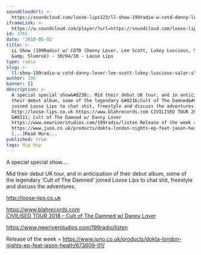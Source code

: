 ```yaml
---
soundCloudUrl: >-
  https://soundcloud.com/loose-lips123/ll-show-199radio-w-cotd-danny-lover-lee-scott-lukey-luscious-salar-slumrok-300418
iframeLink: >-
  https://w.soundcloud.com/player/?url=https://soundcloud.com/loose-lips123/ll-show-199radio-w-cotd-danny-lover-lee-scott-lukey-luscious-salar-slumrok-300418&color=00aabb&auto_play=false&hide_related=false&show_comments=true&show_user=true&show_reposts=false
id: 3765
date: '2018-05-02'
title: >-
  LL Show (199Radio) w/ COTD (Danny Lover, Lee Scott, Lukey Luscious, Salar
  &amp; Slumrok) - 30/04/18 - Loose Lips
type: radio
slug: >-
  ll-show-199radio-w-cotd-danny-lover-lee-scott-lukey-luscious-salar-slumrok-30-04-18
author: 100
banner: []
description: >-
  A special special show&#8230;. Mid their debut UK tour, and in anticipation of
  their debut album, some of the legendary &#8216;Cult of The Damned&#8217;
  joined Loose Lips to chat shit, freestyle and discuss the adventures.
  http://loose-lips.co.uk https://www.blahrecords.com CIVILISED TOUR 2018
  &#8211; Cult of The Damned w/ Danny Lover
  https://www.newriverstudios.com/199radio/listen Release of the week =
  https://www.juno.co.uk/products/dokta-london-nights-ep-feat-jason-heath/673609-01/
  [...]Read More...
published: true
tags: Hip Hop
---
```

A special special show….

Mid their debut UK tour, and in anticipation of their debut album, some of the legendary ‘Cult of The Damned’ joined Loose Lips to chat shit, freestyle and discuss the adventures.

http://loose-lips.co.uk

https://www.blahrecords.com  
[CIVILISED TOUR 2018 – Cult of The Damned w/ Danny Lover](https://www.blahrecords.com/collections/civilised-tour-2018-cult-of-the-damned-danny-lover)

https://www.newriverstudios.com/199radio/listen

Release of the week = https://www.juno.co.uk/products/dokta-london-nights-ep-feat-jason-heath/673609-01/